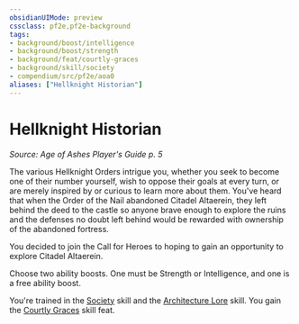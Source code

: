 ```yaml
---
obsidianUIMode: preview
cssclass: pf2e,pf2e-background
tags:
- background/boost/intelligence
- background/boost/strength
- background/feat/courtly-graces
- background/skill/society
- compendium/src/pf2e/aoa0
aliases: ["Hellknight Historian"]
---
```

# Hellknight Historian
*Source: Age of Ashes Player's Guide p. 5*  

The various Hellknight Orders intrigue you, whether you seek to become one of their number yourself, wish to oppose their goals at every turn, or are merely inspired by or curious to learn more about them. You've heard that when the Order of the Nail abandoned Citadel Altaerein, they left behind the deed to the castle so anyone brave enough to explore the ruins and the defenses no doubt left behind would be rewarded with ownership of the abandoned fortress.

You decided to join the Call for Heroes to hoping to gain an opportunity to explore Citadel Altaerein.

Choose two ability boosts. One must be Strength or Intelligence, and one is a free ability boost.

You're trained in the [Society](/compendium/skills.md#Society) skill and the [Architecture Lore](/compendium/skills.md#Lore) skill. You gain the [Courtly Graces](/compendium/feats/courtly-graces.md) skill feat.